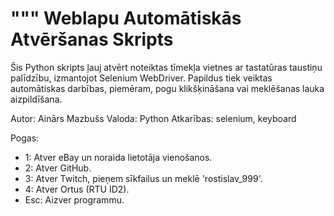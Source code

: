 """
Weblapu Automātiskās Atvēršanas Skripts
=======================================

Šis Python skripts ļauj atvērt noteiktas tīmekļa vietnes ar tastatūras taustiņu palīdzību,
izmantojot Selenium WebDriver. Papildus tiek veiktas automātiskas darbības, piemēram, pogu klikšķināšana
vai meklēšanas lauka aizpildīšana.

Autor: Ainārs Mazbušs
Valoda: Python 
Atkarības: selenium, keyboard

Pogas:
- 1: Atver eBay un noraida lietotāja vienošanos.
- 2: Atver GitHub.
- 3: Atver Twitch, pieņem sīkfailus un meklē 'rostislav_999'.
- 4: Atver Ortus (RTU ID2).
- Esc: Aizver programmu.
